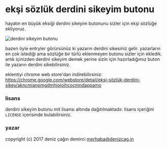 # ekşi sözlük derdini sikeyim butonu

hayatın en büyük eksiği derdini sikeyim butonunu sizler için ekşi sözlüğe ekliyoruz.

![derdini sikeyim butonu](http://i.imgur.com/RJIHOQJ.png)

bazen öyle entryler görürsünüz ki yazarın derdini sikesiniz gelir. yazarların en çok istediği ama sözlüğe bir türlü eklenmeyen butonu sizler için ekledik. artık içinizden derdini sikeyim demek yerine sizin için hazırladığımız buton ile yazarın derdini sikebilirsiniz.

eklentiyi chrome web store'dan indirebilirsiniz: https://chrome.google.com/webstore/detail/ekşi-sözlük-derdini-sikey/akncmianpmgdmhjojoihcocmndappamo


### lisans

derdini sikeyim butonu mit lisansı altında dağıtılmaktadır. lisans içeriğini `LICENSE` içerisinde bulabilirsiniz.


### yazar

copyright (c) 2017 deniz çağın demirci <merhaba@denizcag.in>
